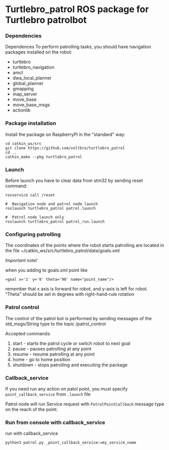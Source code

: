 # Turtlebro_patrol ROS package for Turtlebro patrolbot

### Dependencies
Dependences
To perform patrolling tasks, you should have navigation packages installed on the robot:

* turtlebro
* turtlebro_navigation
* amcl
* dwa_local_planner
* global_planner
* gmapping
* map_server
* move_base
* move_base_msgs
* actionlib


### Package installation
Install the package on RaspberryPi in the "standard" way:

```
cd catkin_ws/src
git clone https://github.com/voltbro/turtlebro_patrol
cd ..
catkin_make --pkg turtlebro_patrol
```

### Launch

Before launch you have to clear data from stm32 by sending reset command:
```
rosservice call /reset
```


```
#  Navigation node and patrol node launch
roslaunch turtlebro_patrol patrol.launch

#  Patrol node launch only
roslaunch turtlebro_patrol patrol_run.launch
```

### Configuring patrolling
The coordinates of the points where the robot starts patrolling are located in the file
~/catkin_ws/src/turtlebro_patrol/data/goals.xml


_Important note!_ 

when you adding to goals.xml point like
```
<goal x='1' y='0' theta='90' name="point_name"/>
```
remember that x axis is forward for robot, and y-axis is left for robot. 
"Theta" should be set in degrees with right-hand-rule rotation

### Patrol control
The control of the patrol bot is performed by sending messages of the std_msgs/String type to the topic /patrol_control

Accepted commands:
1. start - starts the patrol cycle or switch robot to next goal
2. pause - pauses patrolling at any point
3. resume - resume patrolling at any point
4. home - go to home position
5. shutdown - stops patrolling and executing the package


### Callback_service

If you need run any action on patol point, you must specify ```point_callback_service``` from ```.launch``` file

Patrol node will run Service request with ```PatrolPointCallback``` message type on the reach of the point.



### Run from console with callback_service

run with callback_service 
```
python3 patrol.py _point_callback_service:=my_service_name
```
